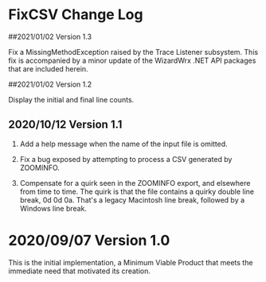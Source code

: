 ﻿# FixCSV Change Log

##2021/01/02 Version 1.3

Fix a MissingMethodException raised by the Trace Listener subsystem. This fix
is accompanied by a minor update of the WizardWrx .NET API packages that are
included herein.

##2021/01/02 Version 1.2

Display the initial and final line counts.

## 2020/10/12 Version 1.1

1. Add a help message when the name of the input file is omitted.

2. Fix a bug exposed by attempting to process a CSV generated by ZOOMINFO.

3. Compensate for a quirk seen in the ZOOMINFO export, and elsewhere from time
to time. The quirk is that the file contains a quirky double line break,
0d 0d 0a. That's a legacy Macintosh line break, followed by a Windows line
break.

# 2020/09/07 Version 1.0

This is the initial implementation, a Minimum Viable Product that meets the
immediate need that motivated its creation.
